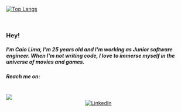 
[![Top Langs](https://github-readme-stats.vercel.app/api/top-langs/?username=caiopskk&layout=compact&text_color=daf7dc&bg_color=151515)](https://github.com/caiopskk)

<br/>

### Hey!

##### I'm Caio Lima, I'm 25 years old and I'm working as Junior software engineer. When I'm not writing code, I love to immerse myself in the universe of movies and games.

##### Reach me on:   
  <div>
    <div style="display:center"><br>
  <a href = "mailto:kayo367@gmail.com"><img src="https://img.shields.io/badge/-Gmail-%23333?style=for-the-badge&logo=gmail&logoColor=white" target="_blank"></a>
  </div>
<div>
  <div style="display: flex; justify-content: center; align-items: center;">
    <a href="https://www.linkedin.com/in/caiolimapsk/" target="_blank">
      <img src="https://img.shields.io/badge/-LinkedIn-%230077B5?style=for-the-badge&logo=linkedin&logoColor=white" alt="LinkedIn">
    </a>
  </div>
</div>
  
 
    
